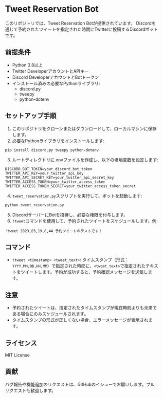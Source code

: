 # Tweet Reservation Bot

このリポジトリでは、Tweet Reservation Botが提供されています。
Discordを通じて予約されたツイートを指定された時間にTwitterに投稿するDiscordボットです。

## 前提条件

- Python 3.8以上
- Twitter DeveloperアカウントとAPIキー
- Discord DeveloperアカウントとBotトークン
- インストール済みの必要なPythonライブラリ:
  - discord.py
  - tweepy
  - python-dotenv

## セットアップ手順

1. このリポジトリをクローンまたはダウンロードして、ローカルマシンに保存します。
2. 必要なPythonライブラリをインストールします:
```
pip install discord.py tweepy python-dotenv
```

3. ルートディレクトリに.envファイルを作成し、以下の環境変数を設定します:
```
DISCORD_BOT_TOKEN=your_discord_bot_token
TWITTER_API_KEY=your_twitter_api_key
TWITTER_API_SECRET_KEY=your_twitter_api_secret_key
TWITTER_ACCESS_TOKEN=your_twitter_access_token
TWITTER_ACCESS_TOKEN_SECRET=your_twitter_access_token_secret
```

4. `tweet_reservation.py`スクリプトを実行して、ボットを起動します:
```
python tweet_reservation.py
```

5. DiscordサーバーにBotを招待し、必要な権限を付与します。
6. `!tweet`コマンドを使用して、予約されたツイートをスケジュールします。例:
```
!tweet 2023,03,19,8,44 予約ツイートのテストです！
```

## コマンド

- `!tweet <timestamp> <tweet_text>`: タイムスタンプ（形式：`YYYY,MM,DD,HH,MM`）で指定された時間に、`<tweet_text>`で指定されたテキストをツイートします。予約が成功すると、予約確認メッセージを送信します。

## 注意

- 予約されたツイートは、指定されたタイムスタンプが現在時刻よりも未来である場合にのみスケジュールされます。
- タイムスタンプの形式が正しくない場合、エラーメッセージが表示されます。

## ライセンス

MIT License

## 貢献
バグ報告や機能追加のリクエストは、GitHubのイシューでお願いします。プルリクエストも歓迎します。